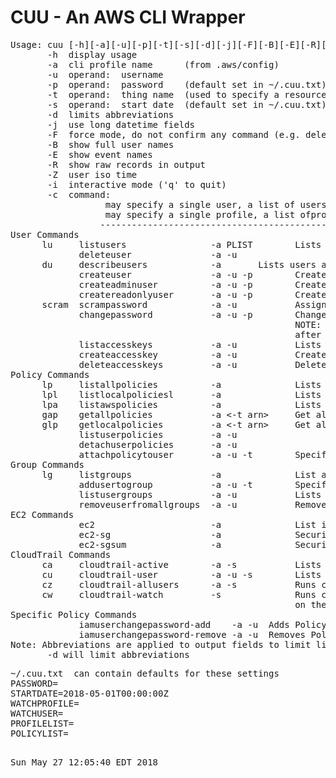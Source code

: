 # CUU - An AWS CLI Wrapper
<pre>
Usage: cuu [-h][-a][-u][-p][-t][-s][-d][-j][-F][-B][-E][-R][-Z][-i][-c]
       -h  display usage
       -a  cli profile name      (from .aws/config)
       -u  operand:  username
       -p  operand:  password    (default set in ~/.cuu.txt)
       -t  operand:  thing name  (used to specify a resource or object name)
       -s  operand:  start date  (default set in ~/.cuu.txt)
       -d  limits abbreviations
       -j  use long datetime fields
       -F  force mode, do not confirm any command (e.g. deletes)
       -B  show full user names
       -E  show event names
       -R  show raw records in output
       -Z  user iso time
       -i  interactive mode ('q' to quit)
       -c  command:
                 <ULIST> may specify a single user, a list of users, or the special keyword ALLUSERS
                 <PLIST> may specify a single profile, a list ofprofiles, or the special keyword ALLPROFILES
                 ----------------------------------------------------------------------------------------------
User Commands
      lu     listusers                -a PLIST        Lists users" 
             deleteuser               -a -u
      du     describeusers            -a <PLIST>      Lists users and their attached groups and policies" 
             createuser               -a -u -p        Creates with no privledges
             createadminuser          -a -u -p        Creates a user with Administor Access
             createreadonlyuser       -a -u -p        Creates a user with Read Only
      scram  scrampassword            -a -u           Assign an unknown (scrammed) password
             changepassword           -a -u -p        Changes a users pwd, Will use PASSWORD in ~/.cuu.txt
                                                      NOTE: for commands above, User will change password
                                                      after first login.  Password may be set in ~/.cuu.txt
             listaccesskeys           -a -u           Lists the users (-u) access keys)
             createaccesskey          -a -u           Creates an accesskey for the user (-u)
             deleteaccesskeys         -a -u           Deletes the users (-u) access keys)
Policy Commands
      lp     listallpolicies          -a              Lists all defined policies
      lpl    listlocalpoliciesl       -a              Lists local (user managed) policies
      lpa    listawspolicies          -a              Lists aws policies
      gap    getallpolicies           -a <-t arn>     Get all policy docs defined for this account (use -t arn for a specific policy)
      glp    getlocalpolicies         -a <-t arn>     Get all local policy docs defined for this account (use -t arn for a specific policy)
             listuserpolicies         -a -u
             detachuserpolicies       -a -u
             attachpolicytouser       -a -u -t        Specify the policy arn with -t
Group Commands
      lg     listgroups               -a              List all groups defined" 
             addusertogroup           -a -u -t        Specify the group name with -t
             listusergroups           -a -u           Lists groups associated with user
             removeuserfromallgroups  -a -u           Remove the user from attach attached groups
EC2 Commands
             ec2                      -a              List instances and securitygroups
             ec2-sg                   -a              Security groups detail listing
             ec2-sgsum                -a              Security groups summary listing (incl. empty SGs)
CloudTrail Commands
      ca     cloudtrail-active        -a -s           Lists active users since start date (-s)
      cu     cloudtrail-user          -a -u -s        Lists user (-u) activity since start date (-s)
      cz     cloudtrail-allusers      -a -s           Runs cloudtrail-users for all users
      cw     cloudtrail-watch         -s              Runs cloudtrail-users for each profile in PROFILELIST
                                                      on the WATCHUSER in ~/.cuu.txt
Specific Policy Commands
             iamuserchangepassword-add    -a -u <ULIST> Adds Policy
             iamuserchangepassword-remove -a -u <ULIST> Removes Policy
Note: Abbreviations are applied to output fields to limit line length
       -d will limit abbreviations
</pre>
<pre>
~/.cuu.txt  can contain defaults for these settings
PASSWORD=
STARTDATE=2018-05-01T00:00:00Z
WATCHPROFILE=
WATCHUSER=
PROFILELIST=
POLICYLIST=
</pre>
<pre>
  
Sun May 27 12:05:40 EDT 2018
</pre>
